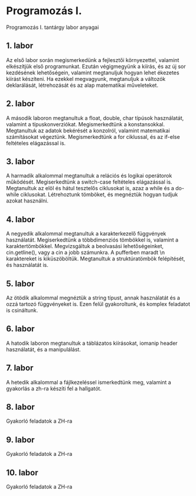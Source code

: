 # Programozás I.
Programozás I. tantárgy labor anyagai

## 1. labor
Az első labor során megismerkedünk a fejlesztői környezettel, valamint elkészítjük első programunkat.
Ezután végigmegyünk a kiírás, és az új sor kezdésének lehetőségein, valamint megtanuljuk hogyan lehet ékezetes kiírást készíteni.
Ha ezekkel megvagyunk, megtanuljuk a változók deklarálását, létrehozását és az alap matematikai műveleteket.

## 2. labor
A második laboron megtanultuk a float, double, char típúsok használatát, valamint a típuskonverziókat. Megismerkedtünk a konstansokkal.
Megtanultuk az adatok bekérését a konzolról, valamint matematikai számításokat végeztünk.
Megismerkedtünk a for ciklussal, és az if-else feltételes elágazással is.

## 3. labor
A harmadik alkalommal megtanultuk a relációs és logikai operátorok működését.
Megiserkedtünk a switch-case feltételes elágazással is.
Megtanultuk az elöl és hátul tesztelős ciklusokat is, azaz a while és a do-while ciklusokat.
Létrehoztunk tömböket, és megnéztük hogyan tudjuk azokat használni.

## 4. labor
A negyedik alkalommal megtanultuk a karakterkezelő függvények használatát.
Megiserkedtünk a többdimenziós tömbökkel is, valamint a karaktertömbökkel. Megvizsgáltuk a beolvasási lehetőségeinket, cin.getline(), vagy a cin a jobb számunkra. A pufferben maradt \n karaktereket is kiküszöböltük.
Megtanultuk a struktúratömbök felépítését, és használatát is.

## 5. labor
Az ötödik alkalommal megnéztük a string típust, annak használatát és a ozzá tartozó függvényeket is. Ezen felül gyakoroltunk, és komplex feladatot is csináltunk.

## 6. labor
A hatodik laboron megtanultuk a táblázatos kiírásokat, iomanip header használatát, és a manipulálást.

## 7. labor
A hetedik alkalommal a fájlkezeléssel ismerkedtünk meg, valamint a gyakorlás a zh-ra készíti fel a hallgatót.

## 8. labor
Gyakorló feladatok a ZH-ra

## 9. labor
Gyakorló feladatok a ZH-ra

## 10. labor
Gyakorló feladatok a ZH-ra